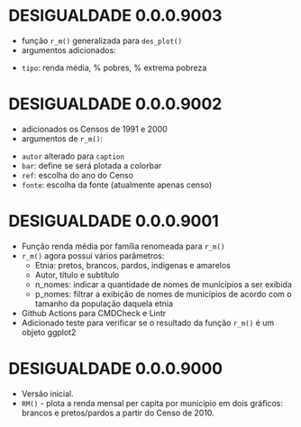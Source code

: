 # DESIGUALDADE 0.0.0.9003

* função `r_m()` generalizada para `des_plot()`
* argumentos adicionados:
- `tipo`: renda média, % pobres, % extrema pobreza

# DESIGUALDADE 0.0.0.9002

* adicionados os Censos de 1991 e 2000
* argumentos de `r_m()`:
- `autor` alterado para `caption`
- `bar`: define se será plotada a colorbar
- `ref`: escolha do ano do Censo
- `fonte`: escolha da fonte (atualmente apenas censo)

# DESIGUALDADE 0.0.0.9001

* Função renda média por família renomeada para `r_m()`
* `r_m()` agora possui vários parâmetros:
  - Etnia: pretos, brancos, pardos, indígenas e amarelos
  - Autor, título e subtítulo
  - n_nomes: indicar a quantidade de nomes de municípios a ser exibida
  - p_nomes: filtrar a exibição de nomes de municípios de acordo com o tamanho da população daquela etnia
* Github Actions para CMDCheck e Lintr
* Adicionado teste para verificar se o resultado da função `r_m()` é um objeto ggplot2

# DESIGUALDADE 0.0.0.9000

* Versão inicial.
* `RM()` - plota a renda mensal per capita por município em dois gráficos: brancos e pretos/pardos a partir do Censo de 2010.
